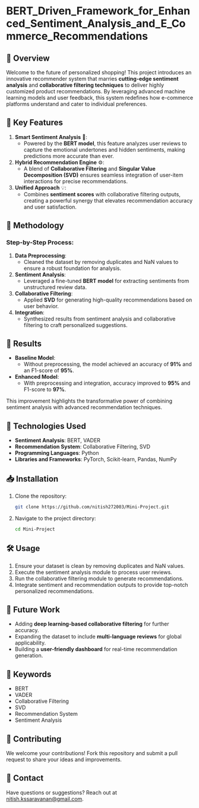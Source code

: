 # BERT_Driven_Framework_for_Enhanced_Sentiment_Analysis_and_E_Commerce_Recommendations

## 🚀 Overview
Welcome to the future of personalized shopping! This project introduces an innovative recommender system that marries **cutting-edge sentiment analysis** and **collaborative filtering techniques** to deliver highly customized product recommendations. By leveraging advanced machine learning models and user feedback, this system redefines how e-commerce platforms understand and cater to individual preferences.

## 🌟 Key Features
1. **Smart Sentiment Analysis** 🧠:
   - Powered by the **BERT model**, this feature analyzes user reviews to capture the emotional undertones and hidden sentiments, making predictions more accurate than ever.
2. **Hybrid Recommendation Engine** ⚙️:
   - A blend of **Collaborative Filtering** and **Singular Value Decomposition (SVD)** ensures seamless integration of user-item interactions for precise recommendations.
3. **Unified Approach** 💡:
   - Combines **sentiment scores** with collaborative filtering outputs, creating a powerful synergy that elevates recommendation accuracy and user satisfaction.

## 🔬 Methodology
### Step-by-Step Process:
1. **Data Preprocessing**:
   - Cleaned the dataset by removing duplicates and NaN values to ensure a robust foundation for analysis.
2. **Sentiment Analysis**:
   - Leveraged a fine-tuned **BERT model** for extracting sentiments from unstructured review data.
3. **Collaborative Filtering**:
   - Applied **SVD** for generating high-quality recommendations based on user behavior.
4. **Integration**:
   - Synthesized results from sentiment analysis and collaborative filtering to craft personalized suggestions.

## 🎯 Results
- **Baseline Model**:
  - Without preprocessing, the model achieved an accuracy of **91%** and an F1-score of **95%**.
- **Enhanced Model**:
  - With preprocessing and integration, accuracy improved to **95%** and F1-score to **97%**.

This improvement highlights the transformative power of combining sentiment analysis with advanced recommendation techniques.

## 🔧 Technologies Used
- **Sentiment Analysis**: BERT, VADER
- **Recommendation System**: Collaborative Filtering, SVD
- **Programming Languages**: Python
- **Libraries and Frameworks**: PyTorch, Scikit-learn, Pandas, NumPy

## 📥 Installation
1. Clone the repository:
   ```bash
   git clone https://github.com/nitish272003/Mini-Project.git
   ```
2. Navigate to the project directory:
   ```bash
   cd Mini-Project
   ```

## 🛠️ Usage
1. Ensure your dataset is clean by removing duplicates and NaN values.
2. Execute the sentiment analysis module to process user reviews.
3. Run the collaborative filtering module to generate recommendations.
4. Integrate sentiment and recommendation outputs to provide top-notch personalized recommendations.

## 🚀 Future Work
- Adding **deep learning-based collaborative filtering** for further accuracy.
- Expanding the dataset to include **multi-language reviews** for global applicability.
- Building a **user-friendly dashboard** for real-time recommendation generation.

## 🔑 Keywords
- BERT
- VADER
- Collaborative Filtering
- SVD
- Recommendation System
- Sentiment Analysis

## 🤝 Contributing
We welcome your contributions! Fork this repository and submit a pull request to share your ideas and improvements.

## 📧 Contact
Have questions or suggestions? Reach out at [nitish.kssaravanan@gmail.com](mailto:nitish.kssaravanan@gmail.com).

